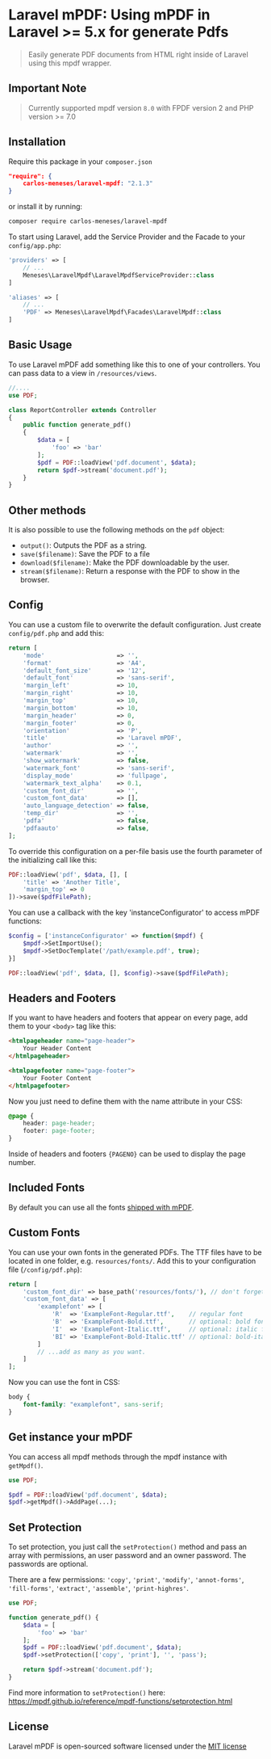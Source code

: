# Laravel mPDF: Using mPDF in Laravel >= 5.x for generate Pdfs

> Easily generate PDF documents from HTML right inside of Laravel using this mpdf wrapper.

## Important Note

> Currently supported mpdf version `8.0` with FPDF version 2 and PHP version >= 7.0

## Installation

Require this package in your `composer.json`

```json
"require": {
	carlos-meneses/laravel-mpdf: "2.1.3"
}
```

or install it by running:

```sh
composer require carlos-meneses/laravel-mpdf
```

To start using Laravel, add the Service Provider and the Facade to your `config/app.php`:

```php
'providers' => [
	// ...
	Meneses\LaravelMpdf\LaravelMpdfServiceProvider::class
]
```

```php
'aliases' => [
	// ...
	'PDF' => Meneses\LaravelMpdf\Facades\LaravelMpdf::class
]
```

## Basic Usage

To use Laravel mPDF add something like this to one of your controllers. You can pass data to a view in `/resources/views`.

```php
//....
use PDF;

class ReportController extends Controller
{
    public function generate_pdf()
    {
        $data = [
            'foo' => 'bar'
        ];
        $pdf = PDF::loadView('pdf.document', $data);
        return $pdf->stream('document.pdf');
    }
}
```

## Other methods

It is also possible to use the following methods on the `pdf` object:

-   `output()`: Outputs the PDF as a string.
-   `save($filename)`: Save the PDF to a file
-   `download($filename)`: Make the PDF downloadable by the user.
-   `stream($filename)`: Return a response with the PDF to show in the browser.

## Config

You can use a custom file to overwrite the default configuration. Just create `config/pdf.php` and add this:

```php
return [
	'mode'                    => '',
	'format'                  => 'A4',
	'default_font_size'       => '12',
	'default_font'            => 'sans-serif',
	'margin_left'             => 10,
	'margin_right'            => 10,
	'margin_top'              => 10,
	'margin_bottom'           => 10,
	'margin_header'           => 0,
	'margin_footer'           => 0,
	'orientation'             => 'P',
	'title'                   => 'Laravel mPDF',
	'author'                  => '',
	'watermark'               => '',
	'show_watermark'          => false,
	'watermark_font'          => 'sans-serif',
	'display_mode'            => 'fullpage',
	'watermark_text_alpha'    => 0.1,
	'custom_font_dir'         => '',
	'custom_font_data'        => [],
	'auto_language_detection' => false,
	'temp_dir'                => '',
	'pdfa'                    => false,
	'pdfaauto'                => false,
];
```

To override this configuration on a per-file basis use the fourth parameter of the initializing call like this:

```php
PDF::loadView('pdf', $data, [], [
    'title' => 'Another Title',
    'margin_top' => 0
])->save($pdfFilePath);
```

You can use a callback with the key 'instanceConfigurator' to access mPDF functions:

```php
$config = ['instanceConfigurator' => function($mpdf) {
    $mpdf->SetImportUse();
    $mpdf->SetDocTemplate('/path/example.pdf', true);
}]

PDF::loadView('pdf', $data, [], $config)->save($pdfFilePath);
```

## Headers and Footers

If you want to have headers and footers that appear on every page, add them to your `<body>` tag like this:

```html
<htmlpageheader name="page-header">
    Your Header Content
</htmlpageheader>

<htmlpagefooter name="page-footer">
    Your Footer Content
</htmlpagefooter>
```

Now you just need to define them with the name attribute in your CSS:

```css
@page {
    header: page-header;
    footer: page-footer;
}
```

Inside of headers and footers `{PAGENO}` can be used to display the page number.

## Included Fonts

By default you can use all the fonts [shipped with mPDF](https://mpdf.github.io/fonts-languages/available-fonts-v6.html).

## Custom Fonts

You can use your own fonts in the generated PDFs. The TTF files have to be located in one folder, e.g. `resources/fonts/`. Add this to your configuration file (`/config/pdf.php`):

```php
return [
	'custom_font_dir' => base_path('resources/fonts/'), // don't forget the trailing slash!
	'custom_font_data' => [
		'examplefont' => [
			'R'  => 'ExampleFont-Regular.ttf',    // regular font
			'B'  => 'ExampleFont-Bold.ttf',       // optional: bold font
			'I'  => 'ExampleFont-Italic.ttf',     // optional: italic font
			'BI' => 'ExampleFont-Bold-Italic.ttf' // optional: bold-italic font
		]
		// ...add as many as you want.
	]
];
```

Now you can use the font in CSS:

```css
body {
    font-family: "examplefont", sans-serif;
}
```

## Get instance your mPDF

You can access all mpdf methods through the mpdf instance with `getMpdf()`.

```php
use PDF;

$pdf = PDF::loadView('pdf.document', $data);
$pdf->getMpdf()->AddPage(...);

```

## Set Protection

To set protection, you just call the `setProtection()` method and pass an array with permissions, an user password and an owner password. The passwords are optional.

There are a few permissions: `'copy'`, `'print'`, `'modify'`, `'annot-forms'`, `'fill-forms'`, `'extract'`, `'assemble'`, `'print-highres'`.

```php
use PDF;

function generate_pdf() {
    $data = [
        'foo' => 'bar'
    ];
    $pdf = PDF::loadView('pdf.document', $data);
    $pdf->setProtection(['copy', 'print'], '', 'pass');

    return $pdf->stream('document.pdf');
}
```

Find more information to `setProtection()` here: https://mpdf.github.io/reference/mpdf-functions/setprotection.html

## License

Laravel mPDF is open-sourced software licensed under the [MIT license](http://opensource.org/licenses/MIT)
